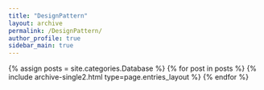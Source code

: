 ```yaml
---
title: "DesignPattern"
layout: archive
permalink: /DesignPattern/
author_profile: true
sidebar_main: true
---
```


{% assign posts = site.categories.Database %}
{% for post in posts %} {% include archive-single2.html type=page.entries_layout %} {% endfor %}